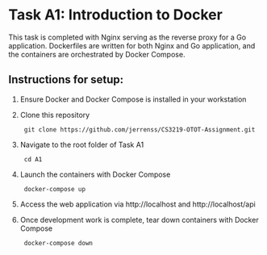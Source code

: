# Task A1: Introduction to Docker

This task is completed with Nginx serving as the reverse proxy for a Go application. Dockerfiles are written for both Nginx and Go application, and the containers are orchestrated by Docker Compose.

## Instructions for setup:
1. Ensure Docker and Docker Compose is installed in your workstation
2. Clone this repository
  
        git clone https://github.com/jerrenss/CS3219-OTOT-Assignment.git

3. Navigate to the root folder of Task A1

        cd A1
    
4. Launch the containers with Docker Compose

        docker-compose up

5. Access the web application via http://localhost and http://localhost/api 
6. Once development work is complete, tear down containers with Docker Compose

        docker-compose down

